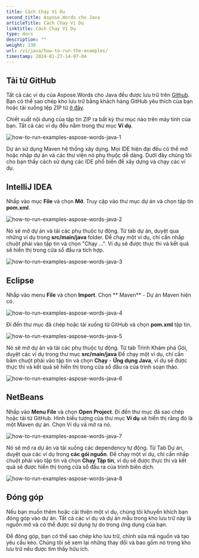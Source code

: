 ```yaml
---
title: Cách Chạy Ví Dụ
second_title: Aspose.Words cho Java
articleTitle: Cách Chạy Ví Dụ
linktitle: Cách Chạy Ví Dụ
type: docs
description: ""
weight: 130
url: /vi/java/how-to-run-the-examples/
timestamp: 2024-01-27-14-07-04
---
```


## Tải từ GitHub

Tất cả các ví dụ của Aspose.Words cho Java đều được lưu trữ trên [Github](https://github.com/aspose-words/Aspose.Words-for-Java). Bạn có thể sao chép kho lưu trữ bằng khách hàng GitHub yêu thích của bạn hoặc tải xuống tệp ZIP từ [ở đây](https://github.com/aspose-words/Aspose.Words-for-Java/archive/master.zip).

Chiết xuất nội dung của tập tin ZIP ra bất kỳ thư mục nào trên máy tính của bạn. Tất cả các ví dụ đều nằm trong thư mục **Ví dụ**.

![how-to-run-examples-aspose-words-java-1](how-to-run-examples-aspose-words-java-1.png)

Dự án sử dụng Maven hệ thống xây dựng. Mọi IDE hiện đại đều có thể mở hoặc nhập dự án và các thư viện nó phụ thuộc dễ dàng. Dưới đây chúng tôi cho bạn thấy cách sử dụng các IDE phổ biến để xây dựng và chạy các ví dụ.

## IntelliJ IDEA

Nhấp vào mục **File** và chọn **Mở**. Truy cập vào thư mục dự án và chọn tập tin **pom.xml**.

![how-to-run-examples-aspose-words-java-2](how-to-run-examples-aspose-words-java-2.png)

Nó sẽ mở dự án và tải các phụ thuộc tự động. Từ tab dự án, duyệt qua những ví dụ trong **src/main/java** folder. Để chạy một ví dụ, chỉ cần nhấp chuột phải vào tập tin và chọn "Chạy ...". Ví dụ sẽ được thực thi và kết quả sẽ hiển thị trong cửa sổ đầu ra tích hợp.

![how-to-run-examples-aspose-words-java-3](how-to-run-examples-aspose-words-java-3.png)

## Eclipse

Nhấp vào menu **File** và chọn **Import**. Chọn ** Maven** - Dự án Maven hiện có.

![how-to-run-examples-aspose-words-java-4](how-to-run-examples-aspose-words-java-4.png)

Đi đến thư mục đã chép hoặc tải xuống từ GitHub và chọn **pom.xml** tập tin.

![how-to-run-examples-aspose-words-java-5](how-to-run-examples-aspose-words-java-5.png)

Nó sẽ mở dự án và tải các phụ thuộc tự động. Từ tab Trình Khám phá Gói, duyệt các ví dụ trong thư mục **src/main/java** Để chạy một ví dụ, chỉ cần bấm chuột phải vào tập tin và chọn **Chạy** - **Ứng dụng Java**, ví dụ sẽ được thực thi và kết quả sẽ hiển thị trong cửa sổ đầu ra của trình soạn thảo.

![how-to-run-examples-aspose-words-java-6](how-to-run-examples-aspose-words-java-6.png)

## NetBeans

Nhấp vào **Menu File** và chọn **Open Project**. Đi đến thư mục đã sao chép hoặc tải từ GitHub. Hình biểu tượng của thư mục **Ví dụ** sẽ hiển thị rằng đó là một Maven dự án. Chọn Ví dụ và mở ra nó.

![how-to-run-examples-aspose-words-java-7](how-to-run-examples-aspose-words-java-7.png)

Nó sẽ mở ra dự án và tải xuống các dependency tự động. Từ Tab Dự án, duyệt qua các ví dụ trong **các gói nguồn**. Để chạy một ví dụ, chỉ cần nhấp chuột phải vào tập tin và chọn **Chạy Tập tin**, ví dụ sẽ được thực thi và kết quả sẽ được hiển thị trong cửa sổ đầu ra của trình biên dịch.

![how-to-run-examples-aspose-words-java-8](how-to-run-examples-aspose-words-java-8.png)

## Đóng góp

Nếu bạn muốn thêm hoặc cải thiện một ví dụ, chúng tôi khuyến khích bạn đóng góp vào dự án. Tất cả các ví dụ và dự án mẫu trong kho lưu trữ này là nguồn mở và có thể được sử dụng tự do trong ứng dụng của bạn.

Để đóng góp, bạn có thể sao chép kho lưu trữ, chỉnh sửa mã nguồn và tạo yêu cầu kéo. Chúng tôi sẽ xem lại những thay đổi và bao gồm nó trong kho lưu trữ nếu được tìm thấy hữu ích.
